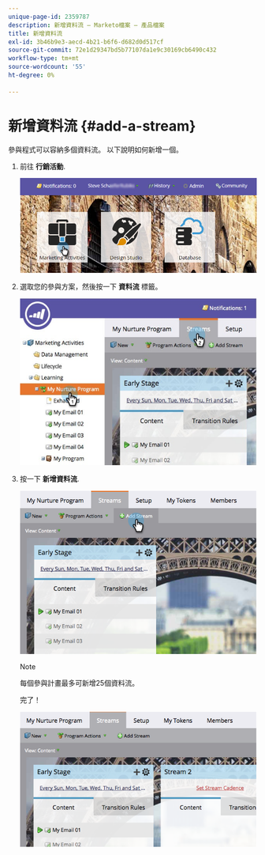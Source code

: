 ```yaml
---
unique-page-id: 2359787
description: 新增資料流 — Marketo檔案 — 產品檔案
title: 新增資料流
exl-id: 3b46b9e3-aecd-4b21-b6f6-d682d0d517cf
source-git-commit: 72e1d29347bd5b77107da1e9c30169cb6490c432
workflow-type: tm+mt
source-wordcount: '55'
ht-degree: 0%

---
```


# 新增資料流 {#add-a-stream}

參與程式可以容納多個資料流。 以下說明如何新增一個。

1. 前往 **行銷活動**.

   ![](assets/login-marketing-activities-2.png)

1. 選取您的參與方案，然後按一下 **資料流** 標籤。

   ![](assets/streamstablifecycle.jpg)

1. 按一下 **新增資料流**.

   ![](assets/image2014-9-15-16-3a56-3a23.png)

   >[!NOTE]
   >
   >每個參與計畫最多可新增25個資料流。

   完了！

   ![](assets/image2014-9-15-16-3a56-3a27.png)
